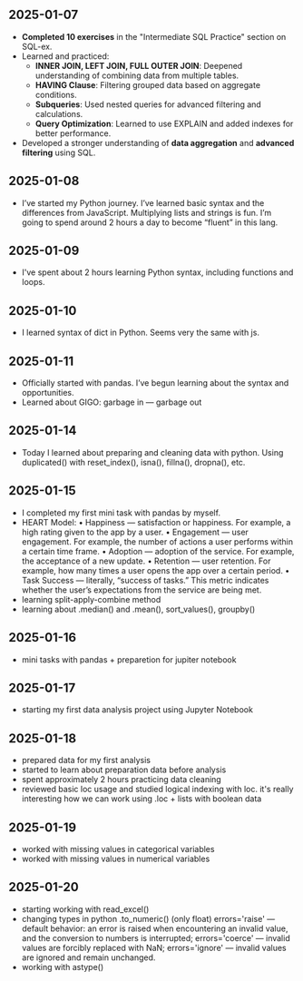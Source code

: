 ## 2025-01-07

- **Completed 10 exercises** in the "Intermediate SQL Practice" section on SQL-ex.
- Learned and practiced:
  - **INNER JOIN, LEFT JOIN, FULL OUTER JOIN**: Deepened understanding of combining data from multiple tables.
  - **HAVING Clause**: Filtering grouped data based on aggregate conditions.
  - **Subqueries**: Used nested queries for advanced filtering and calculations.
  - **Query Optimization**: Learned to use EXPLAIN and added indexes for better performance.
- Developed a stronger understanding of **data aggregation** and **advanced filtering** using SQL.


## 2025-01-08
- I’ve started my Python journey. I’ve learned basic syntax and the differences from JavaScript. Multiplying lists and strings is fun. I’m going to spend around 2 hours a day to become “fluent” in this lang.

## 2025-01-09
- I've spent about 2 hours learning Python syntax, including functions and loops. 

## 2025-01-10
- I learned syntax of dict in Python. Seems very the same with js.

## 2025-01-11
- Officially started with pandas. I’ve begun learning about the syntax and opportunities.
- Learned about GIGO: garbage in — garbage out

## 2025-01-14
- Today I learned about preparing and cleaning data with python. Using duplicated() with reset_index(), isna(), fillna(), dropna(), etc.

## 2025-01-15
- I completed my first mini task with pandas by myself.
- HEART Model:
	•	Happiness — satisfaction or happiness. For example, a high rating given to the app by a user.
	•	Engagement — user engagement. For example, the number of actions a user performs within a certain time frame.
	•	Adoption — adoption of the service. For example, the acceptance of a new update.
	•	Retention — user retention. For example, how many times a user opens the app over a certain period.
	•	Task Success — literally, “success of tasks.” This metric indicates whether the user’s expectations from the service are being met.
- learning split-apply-combine method
- learning about .median() and .mean(), sort_values(),  groupby()

## 2025-01-16
- mini tasks with pandas + preparetion for jupiter notebook

## 2025-01-17
- starting my first data analysis project using Jupyter Notebook

## 2025-01-18
- prepared data for my first analysis
- started to learn about preparation data before analysis
- spent approximately 2 hours practicing data cleaning
- reviewed basic loc usage and studied logical indexing with loc. it's really interesting how we can work using .loc + lists with boolean data

## 2025-01-19
- worked with missing values in categorical variables
- worked with missing values in numerical variables

## 2025-01-20
- starting working with read_excel()
- changing types in python .to_numeric() (only float)
    errors='raise' — default behavior: an error is raised when encountering an invalid value, and the conversion to numbers is interrupted;
    errors='coerce' — invalid values are forcibly replaced with NaN;
    errors='ignore' — invalid values are ignored and remain unchanged.
- working with astype() 